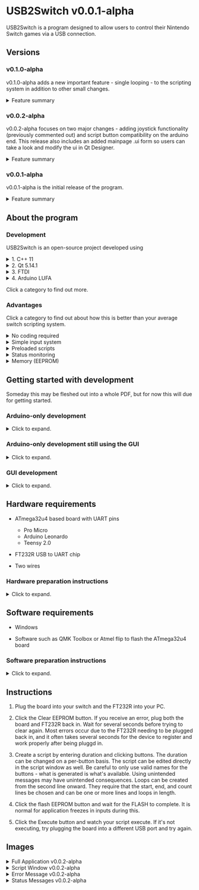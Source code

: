 # USB2Switch v0.0.1-alpha

USB2Switch is a program designed to allow users to control their Nintendo Switch games via a USB connection. 

## Versions 

### v0.1.0-alpha

v0.1.0-alpha adds a new important feature - single looping - to the scripting system in addition to other small changes.

<details>
  <summary>Feature summary</summary>

#### USB2Switch PC Application

Green is functional, orange is deprecated/broken, red is removed. 

```diff
+ Added startLine, endLine, and loopCountLine line edits to support creating loops from the GUI.
+ Added loop button to gather line data and add it to the plain text edit.
+ Changed the name of the Status window frame from Frame to Status.
```

#### USB2Switch ATmega32u4 Firmware

```diff
+ Added support for single looping to the flashing and execute functions.
```
</details>

### v0.0.2-alpha

v0.0.2-alpha focuses on two major changes - adding joystick functionality (previously commented out) and script button compatibility on the arduino end. This release also includes an added mainpage .ui form so users can take a look and modify the ui in Qt Designer. 

<details>
  <summary>Feature summary</summary>

#### USB2Switch PC Application

Green is functional, orange is deprecated/broken, red is removed. 

```diff
+ Added color animations to all of the preloaded script select buttons
```

#### USB2Switch ATmega32u4 Firmware

```diff
+ Added joystick support (previously commented out) and fixed bugs. 
+ Added support for ACNH scripts from acnh-tools.
+ Added use cases for script choosing buttons on the GUI. 
- Removed simple script function in general to ensure memory availability but did not remove header file
! Now at 91% of program storage. 
! Scripts are untested. Most should work but some may not due to string conversion or typo bugs (especially EV, fossil, and egg hatch) that I anticipate may have been introduced. 
```
</details>

### v0.0.1-alpha

v0.0.1-alpha is the initial release of the program.

<details>
  <summary>Feature summary</summary>

#### USB2Switch PC Application

Green is functional, orange is deprecated/broken. 

```diff
+ Created GUI
+ Added joycons for button input
+ Overlayed buttons on joycon for all inputs
+ Overlayed joystick dials for left and right joysticks
+ Created skeleton tab section for preloaded scripts
+ Created duration input
+ Connected duration and inputs to script window
+ Added function and button for flashing scripts to EEPROM 
+ Added function and button for clearing EEPROM of all commands
+ Added function and button for executing scripts loaded to the board
+ Added function and button for clearing the script box
+ Added Status checking window
+ Added function for checking status to Status checking window
+ Added responsive fields for checkoffs in Status window
+ Added task status bar to monitor functions
+ Added skeleton instant checkbox
+ Added monitor checkbox for debug mode (not included in release)
+ Added Custom Message field
+ Added skeleton menu
+ Added handshake functions for all communication between PC and ATmega32u4 board
+ Added error handling for disconnected FTDI chips and timeouts
! Added FTDI test function
```

#### USB2Switch ATmega32u4 Firmware

```diff
+ Ported swemu-plus-plus
+ Added handshake implementations for receiving data to every communication function
+ Added function for flashing EEPROM
+ Added function for clearing EEPROM
+ Added function for executing stored script
+ Added function for sending status data to PC
+ Added serial data handling
```
</details>


## About the program

### Development

USB2Switch is an open-source project developed using

<details>
    <summary>1. C++ 11 </summary>

C++ 11 handles the FTDI functions and GUI tasks. The Qt framework written in C++ powers the GUI. 

</details>

<details>
    <summary>2. Qt 5.14.1 </summary>

Qt 5.14.1 is used for the GUI for the program. Qt handles a majority of the PC-side actions such as inputs, script parsing, and more. Qt Designer is used to auto-generate a layout and most of the stylesheets used in the program. 

</details>

<details>
    <summary>3. FTDI</summary>

The [FTDI D2XX drivers](https://www.ftdichip.com/Drivers/D2XX.htm) are used to handle the communication with the FTDI chip. I develop in Windows using these drivers and that is why the program is Windows-only. 

</details>

<details>
    <summary>4. Arduino LUFA</summary>

[Palatis' Arduino-Lufa](https://github.com/Palatis/Arduino-Lufa) powers the controller input to the nintendo switch. The original firmware is based on [fluffymadness' ATMega32u4-Switch-Fighstick](https://github.com/fluffymadness/ATMega32U4-Switch-Fightstick), which is based on several other projects. 

</details>

Click a category to find out more. 


### Advantages

Click a category to find out about how this is better than your average switch scripting system.

<details>
    <summary>No coding required</summary>
Many other scripting systems require that scripts be written directly into the code, compiled with the code, and flashed to the board. No coding is required to write and deploy scripts with this system. The hex file only needs to be flashed once to be used with this program. 

</details>

<details>
    <summary>Simple input system</summary>

Inputs are performed directly onto a joycon. All of the normal buttons are enabled besides d-pad. Users simply need to input a duration, click the buttons they want to be pressed, and then click the "Flash EEPROM" and "Execute" buttons to deploy their first script. 

</details>

<details>
    <summary>Preloaded scripts</summary>

Several common scripts from previous projects I have worked on are already included in this program (not true in v0.0.1). Users can plug in their FT232R to the PC, their board to the switch, and click one of the PKMN SW/SH or ACNH scripts to begin - no other input required.

</details>

<details>
    <summary>Status monitoring</summary>

Users are visually updated on the progress of their tasks. There are progress bars for each of the functions in the main menu and in the status bar menu. There are colors and messages attached to errors and completion. 

</details>

<details>
    <summary>Memory (EEPROM)</summary>

Scripts are stored directly in the board's memory. This ensures that the script will continue to be loaded even if the board is unplugged. 

</details>

## Getting started with development

Someday this may be fleshed out into a whole PDF, but for now this will due for getting started.

### Arduino-only development

<details>
    <summary> Click to expand. </summary>

Script development is available for people who would only like to work on Arduino code. If you would like to work with Arduino exclusively, I recommend [my swemu-plus-plus repo](https://github.com/ironandstee1/swemu-plus-plus). You'll be able to write and call scripts - all you have to do is plug the board into the switch after you've performed the setup. Write your script in the respective file and replace the uartScriptSelect() call with your class object and function call. 

</details>

### Arduino-only development still using the GUI

<details>
    <summary> Click to expand. </summary>

For this one I recommend downloading the source code in the Arduino folder of this repo. You'll have to clone this whole repo for that. You will still need the LUFA setup available here [my swemu-plus-plus repo](https://github.com/ironandstee1/swemu-plus-plus). Write your scripts in the file of your choosing as I did. In the uartScriptSelect() function in main, add a string (length 12 or less) to identify your script with. Open the GUI and use your cusotom send message to send that string and your script will begin.

</details>

### GUI development

<details>
    <summary> Click to expand. </summary>

I use Qt Creator but you're welcome to use whatever environment suits your needs. If you have Qt Creator you should be able to open the .pro folder and get access to the correct filesystem setup. You'll need to have [these drivers](https://www.ftdichip.com/Drivers/D2XX.htm) downloaded and placed in the base directory including ftd2xx.dll, ftd2xx.lib, and ftd2xx.h. I do not include these because they are not my libraries and I made no changes to them, just calls to them. I will update this more later but I believe these instructions should make this project usable on your windows PC. 

</details>


## Hardware requirements

* ATmega32u4 based board with UART pins
    * Pro Micro
    * Arduino Leonardo 
     * Teensy 2.0

* FT232R USB to UART chip

* Two wires

### Hardware preparation instructions

<details>
  <summary>Click to expand.</summary>


1. Solder the Serial1 RX and TX pins of the ATmega32u4 board (on my pro micro these are labeled TX0 and RX1). 

1. Connect the TX pin of the ATmega32u4 board to the RX pin of the FT232R connector and vice versa

</details>

## Software requirements

* Windows

* Software such as QMK Toolbox or Atmel flip to flash the ATmega32u4 board

### Software preparation instructions

<details>
  <summary>Click to expand.</summary>

1. Download the hex and zip file from this release

1. Boot up QMK Toolbox (or other program) and select the hex file you downloaded

1. Put your ATmega32u4 board in DFU mode by connecting GND to RST and letting go

1. Flash the firmware (hex file) to your board

1. Extract the zip into a folder of your choice

</details>

## Instructions

1. Plug the board into your switch and the FT232R into your PC.

1. Click the Clear EEPROM button. If you receive an error, plug both the board and FT232R back in. Wait for several seconds before trying to clear again. Most errors occur due to the FT232R needing to be plugged back in, and it often takes several seconds for the device to register and work properly after being pluggd in.

1. Create a script by entering duration and clicking buttons. The duration can be changed on a per-button basis. The script can be edited directly in the script window as well. Be careful to only use valid names for the buttons - what is generated is what's available. Using unintended messages may have unintended consequences. Loops can be created from the second line onward. They require that the start, end, and count lines be chosen and can be one or more lines and loops in length. 

1. Click the flash EEPROM button and wait for the FLASH to complete. It is normal for application freezes in inputs during this.

1. Click the Execute button and watch your script execute. If it's not executing, try plugging the board into a different USB port and try again.  

## Images

<details>
  <summary>Full Application v0.0.2-alpha</summary>

![fullscreen](https://user-images.githubusercontent.com/59491492/85200142-78e29d80-b2ba-11ea-95b5-ec88c826fb41.JPG)

</details>

<details>
  <summary>Script Window v0.0.2-alpha</summary>

![scriptwindows](https://user-images.githubusercontent.com/59491492/85200149-8e57c780-b2ba-11ea-82ba-79059020263a.JPG)

</details>

<details>
  <summary>Error Message v0.0.2-alpha</summary>

![errormsg](https://user-images.githubusercontent.com/59491492/85200174-b21b0d80-b2ba-11ea-9fad-77375a4d106c.JPG)

</details>

<details>
  <summary>Status Messages v0.0.2-alpha</summary>

![greenstatus](https://user-images.githubusercontent.com/59491492/85200181-c232ed00-b2ba-11ea-9a43-5c09e0bb3054.JPG)

![yellowstatus](https://user-images.githubusercontent.com/59491492/85200182-c52ddd80-b2ba-11ea-81fb-b9c03064b188.JPG)

</details>

